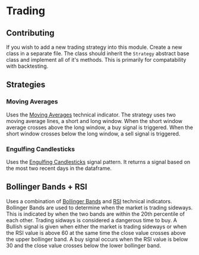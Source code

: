 # Trading
## Contributing
If you wish to add a new trading strategy into this module. Create a new class in a separate file. The class should inherit the `Strategy` abstract base class and implement all of it's methods. This is primarily for compatability with backtesting.  

## Strategies

### Moving Averages
Uses the [Moving Averages](https://www.investopedia.com/terms/m/movingaverage.asp#:~:text=A%20moving%20average%20is%20a,price%20trends%20for%20specific%20securities.) technical indicator. The strategy uses two moving average lines, a short and long window. When the short window average crosses above the long window, a buy signal is triggered. When the short window crosses below the long window, a sell signal is triggered.

### Engulfing Candlesticks
Uses the [Engulfing Candlesticks](https://www.investopedia.com/terms/b/bullishengulfingpattern.asp) signal pattern. It returns a signal based on the most two recent days in the dataframe.

## Bollinger Bands + RSI
Uses a combination of [Bollinger Bands](https://www.investopedia.com/terms/b/bollingerbands.asp) and [RSI](https://www.investopedia.com/articles/active-trading/042114/overbought-or-oversold-use-relative-strength-index-find-out.asp) technical indicators. Bollinger Bands are used to determine when the market is trading sideways. This is indicated by when the two bands are within the 20th percentile of each other. Trading sidways is considered a dangerous time to buy. A Bullish signal is given when either the market is trading sideways or when the RSI value is above 60 at the same time the close value crosses above the upper bollinger band. A buy signal occurs when the RSI value is below 30 and the close value crosses below the lower bollinger band.